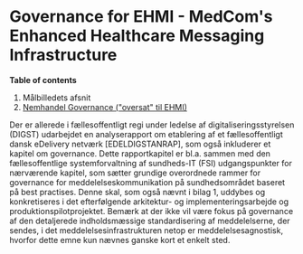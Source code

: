 # Governance for EHMI - MedCom's Enhanced Healthcare Messaging Infrastructure

**Table of contents**
1. Målbilledets afsnit 
2. [Nemhandel Governance ("oversat" til EHMI)](nemhandel.md)

Der er allerede i fællesoffentligt regi under ledelse af digitaliseringsstyrelsen (DIGST) udarbejdet en analyserapport om etablering af et fællesoffentligt dansk eDelivery netværk [EDELDIGSTANRAP], som også inkluderer et kapitel om governance. Dette rapportkapitel er bl.a. sammen med den fællesoffentlige systemforvaltning af sundheds-IT (FSI) udgangspunkter for nærværende kapitel, som sætter grundige overordnede rammer for governance for meddelelseskommunikation på sundhedsområdet baseret på best practises. Denne skal, som også nævnt i bilag 1, uddybes og konkretiseres i det efterfølgende arkitektur- og implementeringsarbejde og produktionspilotprojektet. Bemærk at der ikke vil være fokus på governance af den detaljerede indholdsmæssige standardisering af meddelelserne, der sendes, i det meddelelsesinfrastrukturen netop er meddelelsesagnostisk, hvorfor dette emne kun nævnes ganske kort et enkelt sted.